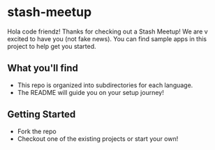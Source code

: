 # stash-meetup

Hola code friendz! Thanks for checking out a Stash Meetup! We are v excited to have you (not fake news). You can find sample apps in this project to help get you started.

## What you'll find
* This repo is organized into subdirectories for each language. 
* The README will guide you on your setup journey!

## Getting Started 
* Fork the repo
* Checkout one of the existing projects or start your own!
